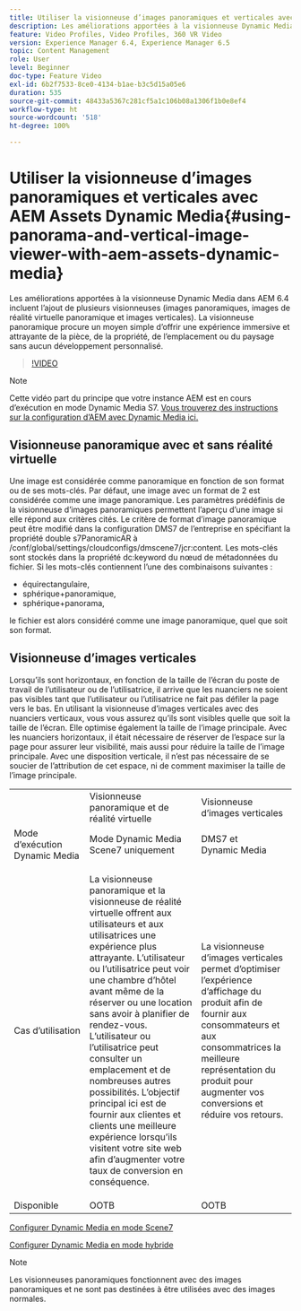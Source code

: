 ```yaml
---
title: Utiliser la visionneuse d’images panoramiques et verticales avec AEM Assets Dynamic Media
description: Les améliorations apportées à la visionneuse Dynamic Media dans AEM 6.4 incluent l’ajout de plusieurs visionneuses (images panoramiques, images de réalité virtuelle panoramique et images verticales). La visionneuse panoramique procure un moyen simple d’offrir une expérience immersive et attrayante de la pièce, de la propriété, de l’emplacement ou du paysage sans aucun développement personnalisé.
feature: Video Profiles, Video Profiles, 360 VR Video
version: Experience Manager 6.4, Experience Manager 6.5
topic: Content Management
role: User
level: Beginner
doc-type: Feature Video
exl-id: 6b2f7533-8ce0-4134-b1ae-b3c5d15a05e6
duration: 535
source-git-commit: 48433a5367c281cf5a1c106b08a1306f1b0e8ef4
workflow-type: ht
source-wordcount: '518'
ht-degree: 100%

---
```


# Utiliser la visionneuse d’images panoramiques et verticales avec AEM Assets Dynamic Media{#using-panorama-and-vertical-image-viewer-with-aem-assets-dynamic-media}

Les améliorations apportées à la visionneuse Dynamic Media dans AEM 6.4 incluent l’ajout de plusieurs visionneuses (images panoramiques, images de réalité virtuelle panoramique et images verticales). La visionneuse panoramique procure un moyen simple d’offrir une expérience immersive et attrayante de la pièce, de la propriété, de l’emplacement ou du paysage sans aucun développement personnalisé.

>[!VIDEO](https://video.tv.adobe.com/v/24156?quality=12&learn=on)

>[!NOTE]
>
>Cette vidéo part du principe que votre instance AEM est en cours d’exécution en mode Dynamic Media S7. [Vous trouverez des instructions sur la configuration d’AEM avec Dynamic Media ici.](https://helpx.adobe.com/fr/experience-manager/6-3/assets/using/config-dynamic-fp-14410.html)

## Visionneuse panoramique avec et sans réalité virtuelle

Une image est considérée comme panoramique en fonction de son format ou de ses mots-clés. Par défaut, une image avec un format de 2 est considérée comme une image panoramique. Les paramètres prédéfinis de la visionneuse d’images panoramiques permettent l’aperçu d’une image si elle répond aux critères cités. Le critère de format d’image panoramique peut être modifié dans la configuration DMS7 de l’entreprise en spécifiant la propriété double s7PanoramicAR à /conf/global/settings/cloudconfigs/dmscene7/jcr:content. Les mots-clés sont stockés dans la propriété dc:keyword du nœud de métadonnées du fichier. Si les mots-clés contiennent l’une des combinaisons suivantes :

* équirectangulaire,
* sphérique+panoramique,
* sphérique+panorama,

le fichier est alors considéré comme une image panoramique, quel que soit son format.

## Visionneuse d’images verticales

Lorsqu’ils sont horizontaux, en fonction de la taille de l’écran du poste de travail de l’utilisateur ou de l’utilisatrice, il arrive que les nuanciers ne soient pas visibles tant que l’utilisateur ou l’utilisatrice ne fait pas défiler la page vers le bas. En utilisant la visionneuse d’images verticales avec des nuanciers verticaux, vous vous assurez qu’ils sont visibles quelle que soit la taille de l’écran. Elle optimise également la taille de l’image principale. Avec les nuanciers horizontaux, il était nécessaire de réserver de l’espace sur la page pour assurer leur visibilité, mais aussi pour réduire la taille de l’image principale. Avec une disposition verticale, il n’est pas nécessaire de se soucier de l’attribution de cet espace, ni de comment maximiser la taille de l’image principale.

<table> 
 <tbody>
  <tr>
   <td> </td>
   <td>Visionneuse panoramique et de réalité virtuelle</td>
   <td>Visionneuse d’images verticales</td>
  </tr>
  <tr>
   <td>Mode d’exécution Dynamic Media</td>
   <td>Mode Dynamic Media Scene7 uniquement</td>
   <td>DMS7 et Dynamic Media</td>
  </tr>
  <tr>
   <td>Cas d’utilisation</td>
   <td><p>La visionneuse panoramique et la visionneuse de réalité virtuelle offrent aux utilisateurs et aux utilisatrices une expérience plus attrayante. L’utilisateur ou l’utilisatrice peut voir une chambre d’hôtel avant même de la réserver ou une location sans avoir à planifier de rendez-vous. L’utilisateur ou l’utilisatrice peut consulter un emplacement et de nombreuses autres possibilités. L’objectif principal ici est de fournir aux clientes et clients une meilleure expérience lorsqu’ils visitent votre site web afin d’augmenter votre taux de conversion en conséquence.</p> <p> </p> </td> 
   <td><p>La visionneuse d’images verticales permet d’optimiser l’expérience d’affichage du produit afin de fournir aux consommateurs et aux consommatrices la meilleure représentation du produit pour augmenter vos conversions et réduire vos retours.</p> <p> </p> </td>
  </tr>
  <tr>
   <td>Disponible </td>
   <td>OOTB</td>
   <td>OOTB</td>
  </tr>
 </tbody>
</table>

[Configurer Dynamic Media en mode Scene7](https://helpx.adobe.com/fr/experience-manager/6-5/assets/using/config-dms7.html)

[Configurer Dynamic Media en mode hybride](https://helpx.adobe.com/fr/experience-manager/6-5/assets/using/config-dynamic.html)

>[!NOTE]
>
>Les visionneuses panoramiques fonctionnent avec des images panoramiques et ne sont pas destinées à être utilisées avec des images normales.
